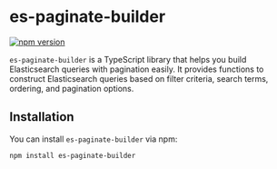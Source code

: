 # es-paginate-builder

[![npm version](https://badge.fury.io/js/es-paginate-builder.svg)](https://badge.fury.io/js/es-paginate-builder)

`es-paginate-builder` is a TypeScript library that helps you build Elasticsearch queries with pagination easily. It provides functions to construct Elasticsearch queries based on filter criteria, search terms, ordering, and pagination options.

## Installation

You can install `es-paginate-builder` via npm:

```bash
npm install es-paginate-builder
